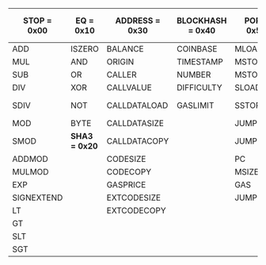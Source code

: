 | STOP = 0x00 | EQ = 0x10       | ADDRESS = 0x30 | BLOCKHASH = 0x40 | POP = 0x50 | PUSH1 = 0x60 | LOG0 = 0xa0 | CREATE = 0xf0           |
| ----------- | --------------- | -------------- | ---------------- | ---------- | ------------ | ----------- | ----------------------- |
| ADD         | ISZERO          | BALANCE        | COINBASE         | MLOAD      | PUSH32       | LOG1        | CALL                    |
| MUL         | AND             | ORIGIN         | TIMESTAMP        | MSTORE     | DUP1~16      | LOG2        | CALLCODE                |
| SUB         | OR              | CALLER         | NUMBER           | MSTORE8    | SWAP1~16     | LOG3        | RETURN                  |
| DIV         | XOR             | CALLVALUE      | DIFFICULTY       | SLOAD      |              | LOG4        | DELEGATECALL            |
| SDIV        | NOT             | CALLDATALOAD   | GASLIMIT         | SSTORE     |              |             | **SELFDESTRUCT = 0xff** |
| MOD         | BYTE            | CALLDATASIZE   |                  | JUMP       |              |             |                         |
| SMOD        | **SHA3 = 0x20** | CALLDATACOPY   |                  | JUMPI      |              |             |                         |
| ADDMOD      |                 | CODESIZE       |                  | PC         |              |             |                         |
| MULMOD      |                 | CODECOPY       |                  | MSIZE      |              |             |                         |
| EXP         |                 | GASPRICE       |                  | GAS        |              |             |                         |
| SIGNEXTEND  |                 | EXTCODESIZE    |                  | JUMPDEST   |              |             |                         |
| LT          |                 | EXTCODECOPY    |                  |            |              |             |                         |
| GT          |                 |                |                  |            |              |             |                         |
| SLT         |                 |                |                  |            |              |             |                         |
| SGT         |                 |                |                  |            |              |             |                         |
